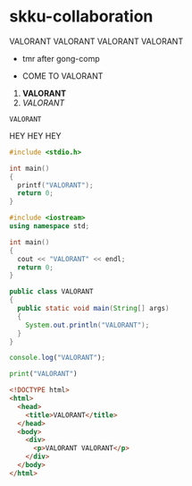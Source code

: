 # skku-collaboration

VALORANT VALORANT VALORANT VALORANT
- tmr after gong-comp


- COME TO VALORANT

1. **VALORANT**
2. *VALORANT*

```
VALORANT
```


HEY HEY HEY

```c
#include <stdio.h>

int main()
{
  printf("VALORANT");
  return 0;
}
```

```c++
#include <iostream>
using namespace std;

int main()
{
  cout << "VALORANT" << endl;
  return 0;
}
```

```Java
public class VALORANT
{
  public static void main(String[] args)
  {
    System.out.println("VALORANT");
  }
}
```

```js
console.log("VALORANT");
```

```py
print("VALORANT")
```

```html
<!DOCTYPE html>
<html>
  <head>
    <title>VALORANT</title>
  </head>
  <body>
    <div>
      <p>VALORANT VALORANT</p>
    </div>
  </body>
</html>
```

